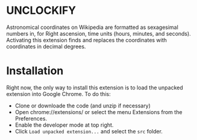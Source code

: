 UNCLOCKIFY
==========

Astronomical coordinates on Wikipedia are formatted as sexagesimal numbers in, for Right ascension, time units (hours, minutes, and seconds). Activating this extension finds and replaces the coordinates with coordinates in decimal degrees.

Installation
============

Right now, the only way to install this extension is to load the unpacked extension into Google Chrome. To do this:

* Clone or downloade the code (and unzip if necessary)
* Open chrome://extensions/ or select the menu Extensions from the Preferences.
* Enable the developer mode at top right.
* Click `Load unpacked extension...` and select the `src` folder.
